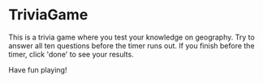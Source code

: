 # TriviaGame

This is a trivia game where you test your knowledge on geography. Try to answer all ten questions before the timer runs out. If you finish before the timer, click 'done' to see your results. 

Have fun playing! 
